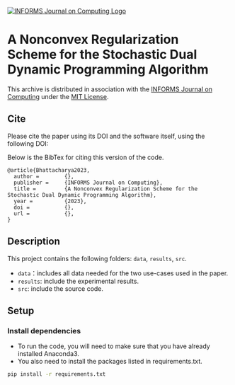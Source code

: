 [![INFORMS Journal on Computing Logo](https://INFORMSJoC.github.io/logos/INFORMS_Journal_on_Computing_Header.jpg)](https://pubsonline.informs.org/journal/ijoc)

# A Nonconvex Regularization Scheme for the Stochastic Dual Dynamic Programming Algorithm
This archive is distributed in association with the [INFORMS Journal on
Computing](https://pubsonline.informs.org/journal/ijoc) under the [MIT License](LICENSE).

## Cite

Please cite the paper using its DOI and the software itself, using the following DOI:


Below is the BibTex for citing this version of the code.

```
@article{Bhattacharya2023,
  author =        {},
  publisher =     {INFORMS Journal on Computing},
  title =         {A Nonconvex Regularization Scheme for the Stochastic Dual Dynamic Programming Algorithm},
  year =          {2023},
  doi =           {},
  url =           {},
}  
```


## Description


This project contains the following folders: `data`, `results`, `src`. 
- `data`：includes all data needed for the two use-cases used in the paper.
- `results`: include the experimental results.  
- `src`: include the source code. 

## Setup
### Install dependencies
- To run the code, you will need to make sure that you have already installed Anaconda3.  
- You also need to install the packages listed in requirements.txt.
```bash
pip install -r requirements.txt
```


